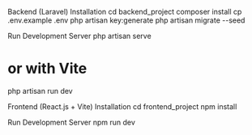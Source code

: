 Backend (Laravel)
Installation
cd backend_project
composer install
cp .env.example .env
php artisan key:generate
php artisan migrate --seed

Run Development Server
php artisan serve
# or with Vite
php artisan run dev

Frontend (React.js + Vite)
Installation
cd frontend_project
npm install

Run Development Server
npm run dev
